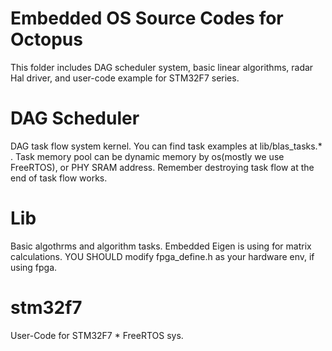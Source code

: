 # Embedded OS Source Codes for Octopus
This folder includes DAG scheduler system, basic linear algorithms, radar Hal driver, and user-code example for STM32F7 series.

# DAG Scheduler
DAG task flow system kernel. You can find task examples at lib/blas_tasks.* .
Task memory pool can be dynamic memory by os(mostly we use FreeRTOS), or PHY SRAM address.
Remember destroying task flow at the end of task flow works.

# Lib
Basic algothrms and algorithm tasks.
Embedded Eigen is using for matrix calculations.
YOU SHOULD modify fpga_define.h as your hardware env, if using fpga.

# stm32f7
User-Code for STM32F7 * FreeRTOS sys.
